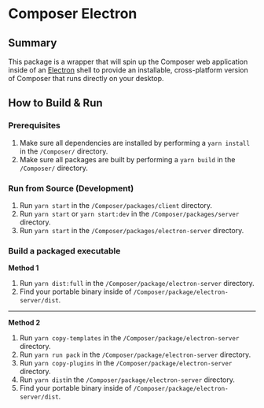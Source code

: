 # Composer Electron

## Summary

This package is a wrapper that will spin up the Composer web application inside of an [Electron](https://www.electronjs.org/) shell to provide an installable, cross-platform version of Composer that runs directly on your desktop.

## How to Build & Run

### Prerequisites

1. Make sure all dependencies are installed by performing a `yarn install` in the `/Composer/` directory.
2. Make sure all packages are built by performing a `yarn build` in the `/Composer/` directory.

### Run from Source (Development)

1. Run `yarn start` in the `/Composer/packages/client` directory.
2. Run `yarn start` or `yarn start:dev` in the `/Composer/packages/server` directory.
3. Run `yarn start` in the `/Composer/packages/electron-server` directory.

### Build a packaged executable

**Method 1**

1. Run `yarn dist:full` in the `/Composer/package/electron-server` directory.
2. Find your portable binary inside of `/Composer/package/electron-server/dist`.

----

**Method 2**

1. Run `yarn copy-templates` in the `/Composer/package/electron-server` directory.
2. Run `yarn run pack` in the `/Composer/package/electron-server` directory. 
3. Run `yarn copy-plugins` in the `/Composer/package/electron-server` directory.
4. Run `yarn dist`in the `/Composer/package/electron-server` directory.
5. Find your portable binary inside of `/Composer/package/electron-server/dist`.
